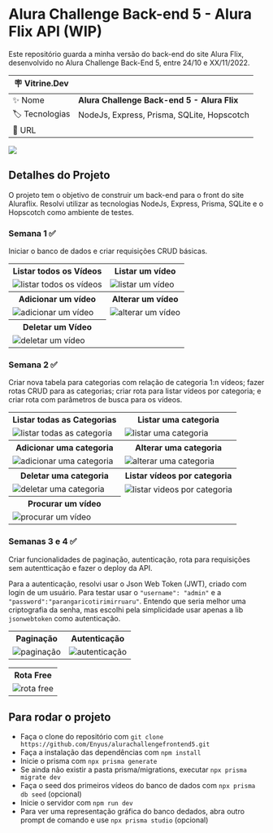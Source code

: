 # Alura Challenge Back-end 5 - Alura Flix API (WIP)

Este repositório guarda a minha versão do back-end do site Alura Flix, desenvolvido no Alura Challenge Back-End 5, entre 24/10 e XX/11/2022.

| :placard: Vitrine.Dev |     |
| -------------  | --- |
| :sparkles: Nome        | **Alura Challenge Back-end 5 - Alura Flix**
| :label: Tecnologias | NodeJs, Express, Prisma, SQLite, Hopscotch
| :rocket: URL         | 

<!-- Inserir imagem com a #vitrinedev ao final do link -->
![](https://i.imgur.com/4BTHvAB.png#vitrinedev)

## Detalhes do Projeto
O projeto tem o objetivo de construir um back-end para o front do site Aluraflix. Resolvi utilizar as tecnologias NodeJs, Express, Prisma, SQLite e o Hopscotch como ambiente de testes.

### Semana 1 ✅
Iniciar o banco de dados e criar requisições CRUD básicas.

<table>
    <tr>
        <th>Listar todos os Vídeos</th>
        <th>Listar um vídeo</th>
    </tr>
    <tr>
        <td><img src="https://media.giphy.com/media/GKgLn6YVLOV3vvU1gD/giphy.gif" alt="listar todos os vídeos"></td>
        <td><img src="https://media.giphy.com/media/Xd9LB4DXW5qrsbACk6/giphy.gif" alt="listar um vídeo"></td>
    </tr>
    <tr>
        <th>Adicionar um vídeo</th>
        <th>Alterar um vídeo</th>
    </tr>
    <tr>
        <td><img src="https://media.giphy.com/media/LHuiLK4yAxf7ccCjed/giphy.gif" alt="adicionar um vídeo"></td>
        <td><img src="https://media.giphy.com/media/s8frXNCj7aqn9uOo1G/giphy.gif" alt="alterar um vídeo"></td>
    </tr>
    <tr>
        <th>Deletar um Vídeo</th>
    </tr>
    <tr>
        <td><img src="https://media.giphy.com/media/sVKV194PR6sZFqEKmw/giphy.gif" alt="deletar um vídeo"></td>
    </tr>
</table>

### Semana 2 ✅
Criar nova tabela para categorias com relação de categoria 1:n vídeos; fazer rotas CRUD para as categorias; criar rota para listar vídeos por categoria; e criar rota com parâmetros de busca para os vídeos.

<table>
    <tr>
        <th>Listar todas as Categorias</th>
        <th>Listar uma categoria</th>
    </tr>
    <tr>
        <td><img src="https://media.giphy.com/media/Bcm9ymed9Ifrf3EqtW/giphy.gif" alt="listar todas as categoria"></td>
        <td><img src="https://media.giphy.com/media/71m2L0VKhG200AGSs4/giphy.gif" alt="listar uma categoria"></td>
    </tr>
    <tr>
        <th>Adicionar uma categoria</th>
        <th>Alterar uma categoria</th>
    </tr>
    <tr>
        <td><img src="https://media.giphy.com/media/CNkUsSuKNSH11E8DCF/giphy.gif" alt="adicionar uma categoria"></td>
        <td><img src="https://media.giphy.com/media/uMtOlu1JhBdn3E3pr2/giphy.gif" alt="alterar uma categoria"></td>
    </tr>
    <tr>
        <th>Deletar uma categoria</th>
        <th>Listar vídeos por categoria</th>
    </tr>
    <tr>
        <td><img src="https://media.giphy.com/media/kyw4BGcovUpKsr2bqO/giphy.gif" alt="deletar uma categoria"></td>
        <td><img src="https://media.giphy.com/media/I3hRYTRvQBjKzYIT7j/giphy.gif" alt="listar videos por categoria"></td>
    </tr>
    <tr>
        <th>Procurar um vídeo</th>
    </tr>
    <tr>
        <td><img src="https://media.giphy.com/media/9SLWi7oer4ksCI2mn8/giphy.gif" alt="procurar um vídeo"></td>
    </tr>
</table>

### Semanas 3 e 4 ✅
Criar funcionalidades de paginação, autenticação, rota para requisições sem autentticação e fazer o deploy da API.

Para a autenticação, resolvi usar o Json Web Token (JWT), criado com login de um usuário. Para testar usar o `"username": "admin"` e a `"password":"parangaricotirimirruaru"`. Entendo que seria melhor uma criptografia da senha, mas escolhi pela simplicidade usar apenas a lib `jsonwebtoken` como autenticação.

<table>
    <tr>
        <th>Paginação</th>
        <th>Autenticação</th>
    </tr>
    <tr>
        <td><img src="https://media.giphy.com/media/aLfWDHfKVm19xSiuFb/giphy.gif" alt="paginação"></td>
        <td><img src="https://media.giphy.com/media/9br23mrTnZg3kXcmNu/giphy.gif" alt="autenticação"></td>
    </tr>
</table>
<table>
    <tr>
        <th>Rota Free</th>
    </tr>
    <tr>
        <td><img src="https://media.giphy.com/media/zuHK05Rw28lYrylvDS/giphy.gif" alt="rota free"></td>
    </tr>
</table>

## Para rodar o projeto
- Faça o clone do repositório com `git clone https://github.com/Enyus/alurachallengefrontend5.git`
- Faça a instalação das dependências com `npm install`
- Inicie o prisma com `npx prisma generate`
- Se ainda não existir a pasta prisma/migrations, executar `npx prisma migrate dev`
- Faça o seed dos primeiros vídeos do banco de dados com `npx prisma db seed` (opcional)
- Inicie o servidor com `npm run dev`
- Para ver uma representação gráfica do banco dedados, abra outro prompt de comando e use `npx prisma studio` (opcional)